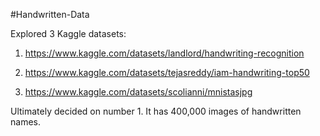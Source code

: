 #Handwritten-Data

Explored 3 Kaggle datasets:
1) https://www.kaggle.com/datasets/landlord/handwriting-recognition

2) https://www.kaggle.com/datasets/tejasreddy/iam-handwriting-top50

3) https://www.kaggle.com/datasets/scolianni/mnistasjpg

Ultimately decided on number 1. It has 400,000 images of handwritten names.